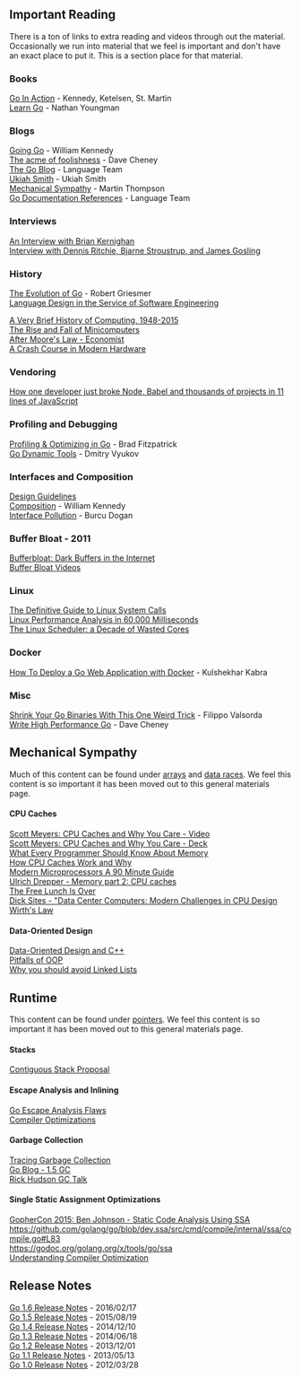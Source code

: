 ## Important Reading

There is a ton of links to extra reading and videos through out the material. Occasionally we run into material that we feel is important and don't have an exact place to put it. This is a section place for that material.

### Books

[Go In Action](https://www.manning.com/books/go-in-action) - Kennedy, Ketelsen, St. Martin  
[Learn Go](https://www.manning.com/books/learn-go) - Nathan Youngman

### Blogs

[Going Go](http://www.goinggo.net) - William Kennedy  
[The acme of foolishness](http://dave.cheney.net) - Dave Cheney  
[The Go Blog](https://blog.golang.org) - Language Team  
[Ukiah Smith](https://ukiahsmith.com) - Ukiah Smith  
[Mechanical Sympathy](http://mechanical-sympathy.blogspot.com) - Martin Thompson  
[Go Documentation References](https://golang.org/doc/#references) - Language Team

### Interviews

[An Interview with Brian Kernighan](http://www.cs.cmu.edu/~mihaib/kernighan-interview/index.html)  
[Interview with Dennis Ritchie, Bjarne Stroustrup, and James Gosling](http://www.gotw.ca/publications/c_family_interview.htm)

### History

[The Evolution of Go](https://www.youtube.com/watch?v=0ReKdcpNyQg) - Robert Griesmer  
[Language Design in the Service of Software Engineering](https://talks.golang.org/2012/splash.article)  

[A Very Brief History of Computing, 1948-2015](http://www.gresham.ac.uk/lectures-and-events/a-very-brief-history-of-computing-1948-2015)  
[The Rise and Fall of Minicomputers](http://ethw.org/Rise_and_Fall_of_Minicomputers)  
[After Moore's Law - Economist](http://www.economist.com/technology-quarterly/2016-03-12/after-moores-law)  
[A Crash Course in Modern Hardware](http://www.infoq.com/presentations/click-crash-course-modern-hardware#.VwoB63sl6no.twitter)  

### Vendoring

[How one developer just broke Node, Babel and thousands of projects in 11 lines of JavaScript](http://www.theregister.co.uk/2016/03/23/npm_left_pad_chaos)

### Profiling and Debugging

[Profiling & Optimizing in Go](https://www.youtube.com/watch?v=xxDZuPEgbBU) - Brad Fitzpatrick  
[Go Dynamic Tools](https://www.youtube.com/watch?v=a9xrxRsIbSU) - Dmitry Vyukov

### Interfaces and Composition

[Design Guidelines](design_guidelines.md)  
[Composition](http://www.goinggo.net/2014/05/methods-interfaces-and-embedded-types.html) - William Kennedy  
[Interface Pollution](https://medium.com/@rakyll/interface-pollution-in-go-7d58bccec275) - Burcu Dogan

### Buffer Bloat - 2011

[Bufferbloat: Dark Buffers in the Internet](https://www.youtube.com/watch?v=qbIozKVz73g)  
[Buffer Bloat Videos](http://www.bufferbloat.net/projects/cerowrt/wiki/Bloat-videos)

### Linux

[The Definitive Guide to Linux System Calls](http://blog.packagecloud.io/eng/2016/04/05/the-definitive-guide-to-linux-system-calls/#hardware-and-software)  
[Linux Performance Analysis in 60,000 Milliseconds](http://techblog.netflix.com/2015/11/linux-performance-analysis-in-60s.html)  
[The Linux Scheduler: a Decade of Wasted Cores](http://www.ece.ubc.ca/~sasha/papers/eurosys16-final29.pdf)

### Docker

[How To Deploy a Go Web Application with Docker](https://semaphoreci.com/community/tutorials/how-to-deploy-a-go-web-application-with-docker) - Kulshekhar Kabra  

### Misc

[Shrink Your Go Binaries With This One Weird Trick](https://blog.filippo.io/shrink-your-go-binaries-with-this-one-weird-trick) - Filippo Valsorda  
[Write High Performance Go](http://go-talks.appspot.com/github.com/davecheney/presentations/writing-high-performance-go.slide) - Dave Cheney  

## Mechanical Sympathy

Much of this content can be found under [arrays](../topics/arrays) and [data races](../topics/data_race). We feel this content is so important it has been moved out to this general materials page.

#### CPU Caches

[Scott Meyers: CPU Caches and Why You Care - Video](https://www.youtube.com/watch?v=WDIkqP4JbkE)  
[Scott Meyers: CPU Caches and Why You Care - Deck](http://www.aristeia.com/TalkNotes/codedive-CPUCachesHandouts.pdf)  
[What Every Programmer Should Know About Memory](http://www.akkadia.org/drepper/cpumemory.pdf)  
[How CPU Caches Work and Why](http://www.extremetech.com/extreme/188776-how-l1-and-l2-cpu-caches-work-and-why-theyre-an-essential-part-of-modern-chips)  
[Modern Microprocessors A 90 Minute Guide](http://www.lighterra.com/papers/modernmicroprocessors)  
[Ulrich Drepper - Memory part 2: CPU caches](http://lwn.net/Articles/252125)  
[The Free Lunch Is Over](http://www.gotw.ca/publications/concurrency-ddj.htm)  
[Dick Sites - "Data Center Computers: Modern Challenges in CPU Design](https://m.youtube.com/watch?feature=youtu.be&v=QBu2Ae8-8LM)  
[Wirth's Law](https://en.wikipedia.org/wiki/Wirth%27s_law)

#### Data-Oriented Design

[Data-Oriented Design and C++](https://www.youtube.com/watch?v=rX0ItVEVjHc)  
[Pitfalls of OOP](http://harmful.cat-v.org/software/OO_programming/_pdf/Pitfalls_of_Object_Oriented_Programming_GCAP_09.pdf)  
[Why you should avoid Linked Lists](https://www.youtube.com/watch?v=YQs6IC-vgmo)

## Runtime

This content can be found under [pointers](../topics/pointers). We feel this content is so important it has been moved out to this general materials page.

#### Stacks

[Contiguous Stack Proposal](https://docs.google.com/document/d/1wAaf1rYoM4S4gtnPh0zOlGzWtrZFQ5suE8qr2sD8uWQ/pub)

#### Escape Analysis and Inlining

[Go Escape Analysis Flaws](https://docs.google.com/document/d/1CxgUBPlx9iJzkz9JWkb6tIpTe5q32QDmz8l0BouG0Cw)  
[Compiler Optimizations](https://github.com/golang/go/wiki/CompilerOptimizations)

#### Garbage Collection

[Tracing Garbage Collection](https://en.wikipedia.org/wiki/Tracing_garbage_collection)  
[Go Blog - 1.5 GC](https://blog.golang.org/go15gc)  
[Rick Hudson GC Talk](https://www.youtube.com/watch?v=aiv1JOfMjm0&index=16&list=PL2ntRZ1ySWBf-_z-gHCOR2N156Nw930Hm)

#### Single Static Assignment Optimizations

[GopherCon 2015: Ben Johnson - Static Code Analysis Using SSA](https://www.youtube.com/watch?v=D2-gaMvWfQY)  
https://github.com/golang/go/blob/dev.ssa/src/cmd/compile/internal/ssa/compile.go#L83  
https://godoc.org/golang.org/x/tools/go/ssa  
[Understanding Compiler Optimization](https://www.youtube.com/watch?v=FnGCDLhaxKU)

## Release Notes

[Go 1.6 Release Notes](https://golang.org/doc/go1.6) - 2016/02/17  
[Go 1.5 Release Notes](https://golang.org/doc/go1.5) - 2015/08/19  
[Go 1.4 Release Notes](https://golang.org/doc/go1.4) - 2014/12/10  
[Go 1.3 Release Notes](https://golang.org/doc/go1.3) - 2014/06/18  
[Go 1.2 Release Notes](https://golang.org/doc/go1.2) - 2013/12/01  
[Go 1.1 Release Notes](https://golang.org/doc/go1.1) - 2013/05/13  
[Go 1.0 Release Notes](https://golang.org/doc/go1.0) - 2012/03/28
